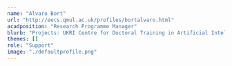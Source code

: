 ```yaml
---
name: "Alvaro Bort"
url: "http://eecs.qmul.ac.uk/profiles/bortalvaro.html"
acadposition: "Research Programme Manager"
blurb: "Projects: UKRI Centre for Doctoral Training in Artificial Intelligence and Music, New Frontiers in Music Information Processing (MIP-Frontiers)"
themes: []
role: "Support"
image: "./defaultprofile.png"
---
```

